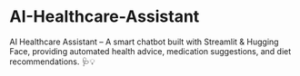 # AI-Healthcare-Assistant
 AI Healthcare Assistant – A smart chatbot built with Streamlit &amp; Hugging Face, providing automated health advice, medication suggestions, and diet recommendations. 🩺💡
